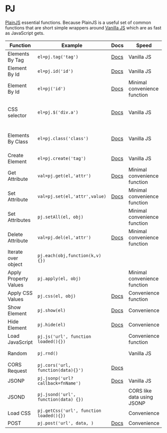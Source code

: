 # PJ

[PlainJS](//plainjs.com) essential functions. Because PlainJS is  a useful set of common functions that are short simple wrappers around [Vanilla JS](//vanilla-js.com/) which are as fast as JavaScript gets.

Function | Example | Docs | Speed | Support | Polyfill
--- | --- | --- | --- | --- | ---
Elements By Tag | `el=pj.tag('tag')` | [Docs](//plainjs.com/javascript/selecting/select-elements-by-tag-name-2/) |  Vanilla JS | `getElementsByTagName` DOM Core Level 2 | Unneeded
Element By Id | `el=pj.id('id')` | [Docs](//plainjs.com/javascript/selecting/select-an-element-by-id-1/) | Vanilla JS | `getElementById` DOM Core Level 2 | Unneeded
Element By Id | `el=pj('id')` | [Docs](//plainjs.com/javascript/selecting/select-an-element-by-id-1/) | Minimal convenience function | | `getElementById` DOM Core Level 2 | Unneeded
CSS selector | `el=pj.$('div.a')` |  [Docs](//plainjs.com/javascript/selecting/select-dom-elements-by-css-selector-4/) | Vanilla JS | `querySelectorAll` [IE>8, FF>3.4, Chrome>2, Safari>3.1, Android>2.0...](http://caniuse.com/#search=querySelectorAll) | [Polyfill](//https://gist.githubusercontent.com/chrisjlee/8960575/raw/773c8f0012522dc98f03d0f738e81bd17a95930b/querySelector.polyfill.js)
Elements By Class | `el=pj.class('class')` | [Docs](https://plainjs.com/javascript/selecting/select-elements-by-class-name-3/) | Vanilla JS | `getElementsByClassName` [IE>8, FF>2, Chrome>2, Safari>3.0, Android>2.0...](http://caniuse.com/#search=getElementsByClassName) | [Polyfill](https://cdn.polyfill.io/v2/polyfill.min.js?features=document.getElementsByClassName&flags=always,gated)
Create Element | `el=pj.create('tag')` | [Docs](https://plainjs.com/javascript/manipulation/create-a-dom-element-51/) | Vanilla JS | `createElement` DOM Core Level 2 | Unneeded
Get Attribute | `val=pj.get(el,'attr')` | [Docs](https://plainjs.com/javascript/attributes/setting-getting-and-removing-data-attributes-8/) | Minimal convenience function | `getAttribute` DOM Core Level 2 | Unneeded
Set Attribute | `val=pj.set(el,'attr',value)` | [Docs](https://plainjs.com/javascript/attributes/setting-getting-and-removing-data-attributes-8/) | Minimal convenience function | `setAttribute` DOM Core Level 2 | Unneeded
Set Attributes | `pj.setAll(el, obj)` | | Minimal convenience function |`setAttribute` DOM Core Level 2 | Unneeded
Delete Attribute | `val=pj.del(el,'attr')` | [Docs](https://plainjs.com/javascript/attributes/setting-getting-and-removing-data-attributes-8/) | Minimal convenience function | `removeAttribute` DOM Core Level 2 | Unneeded
Iterate over object | `pj.each(obj,function(k,v){})` | | | DOM Core Level 2 | Unneeded |
Apply Property Values | `pj.apply(el, obj)` | | Minimal convenience function | DOM Core Level 2 | Unneeded
Apply CSS Values | `pj.css(el, obj)` | [Docs](https://plainjs.com/javascript/styles/set-and-get-css-styles-of-elements-53/) | Convenience function | DOM Core Level 2 | Unneeded |
Show Element | `pj.show(el)` | [Docs](https://plainjs.com/javascript/effects/hide-or-show-an-element-42/) | Convenience | DOM Core Level 2 | Unneeded |
Hide Element | `pj.hide(el)` | [Docs](https://plainjs.com/javascript/effects/hide-or-show-an-element-42/) | Convenience | DOM Core Level 2 | Unneeded |
Load JavaScript | `pj.js('url', function loaded(){})` | | Convenience function | Same support as Google Analytics | Unneeded |
Random | `pj.rnd()` | | Vanilla JS | `Math.random` DOM Core Level 2 | Unneeded |
CORS Request | `pj.cors('url, function(data){}')` | [Docs](https://plainjs.com/javascript/ajax/making-cors-ajax-get-requests-54/) | | | |
JSONP | `pj.jsonp('url?callback=fnName')` | [Docs](https://plainjs.com/javascript/ajax/jsonp-ajax-requests-50/) | Vanilla JS | DOM Core Level 2 | Unneeded
JSOND | `pj.jsond('url', function(data) {})` | | CORS like data using JSONP | DOM Core Level 2 | Unneeded |
Load CSS | `pj.getCss('url', function loaded(){})` | | Convenience | DOM Core Level 2 | Unneeded |
POST | `pj.post('url', data, )` | [Docs](https://plainjs.com/javascript/ajax/send-ajax-get-and-post-requests-47/) | Convenience | DOM Core Level 2 | Unneeded |
